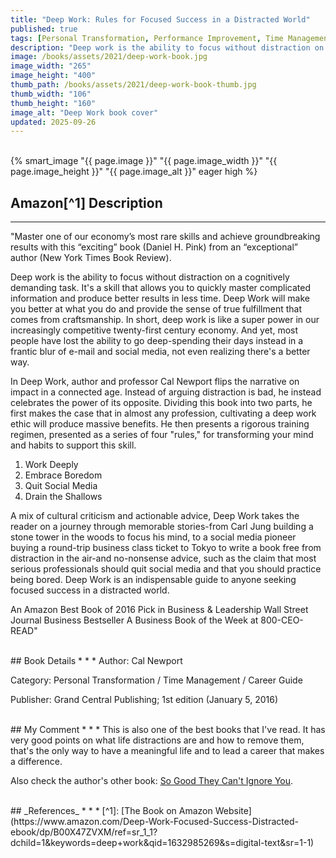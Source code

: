 ```yaml
---
title: "Deep Work: Rules for Focused Success in a Distracted World"
published: true
tags: [Personal Transformation, Performance Improvement, Time Management, Career Guide, Top Book]
description: "Deep work is the ability to focus without distraction on a cognitively demanding task. It's a skill that allows you to quickly master complicated information and produce better results in less time. Deep Work will make you better at what you do and provide the sense of true fulfillment that comes from craftsmanship. In short, deep work is like a super power in our increasingly competitive twenty-first century economy. And yet, most people have lost the ability to go deep-spending their days instead in a frantic blur of e-mail and social media, not even realizing there's a better way."
image: /books/assets/2021/deep-work-book.jpg
image_width: "265"
image_height: "400"
thumb_path: /books/assets/2021/deep-work-book-thumb.jpg
thumb_width: "106"
thumb_height: "160"
image_alt: "Deep Work book cover"
updated: 2025-09-26
---
```


<br>
{% smart_image "{{ page.image }}" "{{ page.image_width }}" "{{ page.image_height }}" "{{ page.image_alt }}" eager high %}
<br>

## Amazon[^1] Description
* * *
"Master one of our economy’s most rare skills and achieve groundbreaking results with this “exciting” book (Daniel H. Pink) from an “exceptional” author (New York Times Book Review).

Deep work is the ability to focus without distraction on a cognitively demanding task. It's a skill that allows you to quickly master complicated information and produce better results in less time. Deep Work will make you better at what you do and provide the sense of true fulfillment that comes from craftsmanship. In short, deep work is like a super power in our increasingly competitive twenty-first century economy. And yet, most people have lost the ability to go deep-spending their days instead in a frantic blur of e-mail and social media, not even realizing there's a better way.

In Deep Work, author and professor Cal Newport flips the narrative on impact in a connected age. Instead of arguing distraction is bad, he instead celebrates the power of its opposite. Dividing this book into two parts, he first makes the case that in almost any profession, cultivating a deep work ethic will produce massive benefits. He then presents a rigorous training regimen, presented as a series of four "rules," for transforming your mind and habits to support this skill.

1. Work Deeply
2. Embrace Boredom
3. Quit Social Media
4. Drain the Shallows

A mix of cultural criticism and actionable advice, Deep Work takes the reader on a journey through memorable stories-from Carl Jung building a stone tower in the woods to focus his mind, to a social media pioneer buying a round-trip business class ticket to Tokyo to write a book free from distraction in the air-and no-nonsense advice, such as the claim that most serious professionals should quit social media and that you should practice being bored. Deep Work is an indispensable guide to anyone seeking focused success in a distracted world.

An Amazon Best Book of 2016 Pick in Business & Leadership
Wall Street Journal Business Bestseller
A Business Book of the Week at 800-CEO-READ"

<br>
## Book Details
* * *
Author: Cal Newport

Category: Personal Transformation / Time Management / Career Guide

Publisher: Grand Central Publishing; 1st edition (January 5, 2016)

<br>
## My Comment
* * *
This is also one of the best books that I've read. It has very good points on what life distractions are and how to remove them, that's the only way to have a meaningful life and to lead a career that makes a difference.

Also check the author's other book: [So Good They Can't Ignore You](/books/2025/so-good-they-cant-ignore-you-why-skills-trump-passion-in-the-quest-for-work-you-love).

<br>
## _References_
* * *
[^1]: [The Book on Amazon Website](https://www.amazon.com/Deep-Work-Focused-Success-Distracted-ebook/dp/B00X47ZVXM/ref=sr_1_1?dchild=1&keywords=deep+work&qid=1632985269&s=digital-text&sr=1-1)
